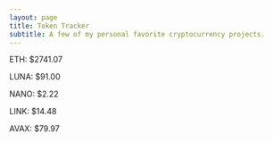 ```yaml
---
layout: page
title: Token Tracker
subtitle: A few of my personal favorite cryptocurrency projects.
---
```


<!--BEGINCRYPTOINPUT-->
ETH: $2741.07

LUNA: $91.00

NANO: $2.22

LINK: $14.48

AVAX: $79.97

<!--ENDCRYPTOINPUT-->
